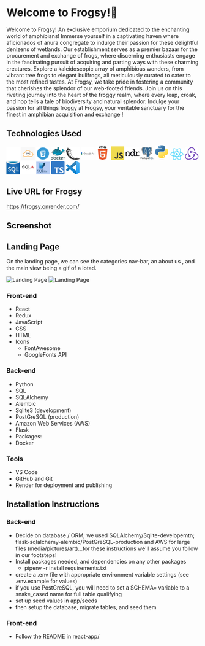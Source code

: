 # Welcome to Frogsy!🐸
Welcome to Frogsy! An exclusive emporium dedicated to the enchanting world of amphibians! Immerse yourself in a captivating haven where aficionados of anura congregate to indulge their passion for these delightful denizens of wetlands. Our establishment serves as a premier bazaar for the procurement and exchange of frogs, where discerning enthusiasts engage in the fascinating pursuit of acquiring and parting ways with these charming creatures. Explore a kaleidoscopic array of amphibious wonders, from vibrant tree frogs to elegant bullfrogs, all meticulously curated to cater to the most refined tastes. At Frogsy, we take pride in fostering a community that cherishes the splendor of our web-footed friends. Join us on this riveting journey into the heart of the froggy realm, where every leap, croak, and hop tells a tale of biodiversity and natural splendor. Indulge your passion for all things froggy at Frogsy, your veritable sanctuary for the finest in amphibian acquisition and exchange !

## Technologies Used

<a href="https://github.com"><img src="images/github-mark-white.png" alt="GitHub logo" width="35"></a>
<a href="https://"><img src="images/AWS.png" alt="AWS logo" width="35"></a>
<a href="https://"><img src="images/CSS.png" alt="CSS logo" width="35"></a>
<a href="https://"><img src="images/docker.jpg" alt="Docker logo" width="35"></a>
<a href="https://"><img src="images/flask.png" alt="Flask logo" width="35"></a>
<a href="https://"><img src="images/googleFonts.jpg" alt="Google Fonts logo" width="35"></a>
<a href="https://"><img src="images/HTML5.png" alt="HTML5 logo" width="35"></a>
<a href="https://"><img src="images/JavaScript-logo.png" alt="JavaScript logo" width="35"></a>
<a href="https://"><img src="images/MDN.jpg" alt="Mozilla Developer Network logo" width="35"></a>
<a href="https://"><img src="images/postgresql.jpg" alt="PostGreSQL logo" width="35"></a>
<a href="https://"><img src="images/Python-logo-notext.svg.png" alt="Python logo" width="35"></a>
<a href="https://"><img src="images/React-icon.svg.png" alt="React logo" width="35"></a>
<a href="https://"><img src="images/redux.svg" alt="Redux logo" width="35"></a>
<a href="https://"><img src="images/sql.jpg" alt="SQL logo" width="35"></a>
<a href="https://"><img src="images/SQLAlchemy.svg.png" alt="SQLAlchemy logo" width="35"></a>
<a href="https://"><img src="images/sqlite.jpg" alt="Sqlite logo" width="35"></a>
<a href="https://"><img src="images/Typescript_logo_2020.svg.png" alt="Typescript logo" width="35"></a>
<a href="https://"><img src="images/Visual_Studio_Code_1.35_icon.svg.png" alt="VisualStudio Code logo" width="35"></a>

## Live URL for Frogsy
https://frogsy.onrender.com/

## Screenshot

## Landing Page

On the landing page, we can see the categories nav-bar, an about us , and the main view being a gif of a lotad.

<img src="images/LandingPage1.png" alt="Landing Page" style="width:300;"/>
<img src="images/LandingPage2.png" alt="Landing Page" style="width:300;"/>

### Front-end

*  React
*  Redux
*  JavaScript
*  CSS
*  HTML
*  Icons
    - FontAwesome
    - GoogleFonts API

### Back-end

*  Python
*  SQL
*  SQLAlchemy
*  Alembic
*  Sqlite3 (development)
*  PostGreSQL (production)
*  Amazon Web Services (AWS)
*  Flask
*  Packages:
*  Docker

### Tools
* VS Code
* GitHub and Git
* Render for deployment and publishing

## Installation Instructions

### Back-end

* Decide on database / ORM; we used SQLAlchemy/Sqlite-developemtn; flask-sqlalchemy-alembic/PostGreSQL-production and AWS for large files (media/pictures/art)...for these instructions we'll assume you follow in our footsteps!
* Install packages needed, and dependencies on any other packages
    - pipenv -r install requirements.txt
* create a .env file with appropriate environment variable settings (see .env.example for values)
* if you use PostGreSQL, you will need to set a SCHEMA= variable to a snake_cased name for full table qualifying
* set up seed values in app/seeds
* then setup the database, migrate tables, and seed them

### Front-end

* Follow the README in react-app/
